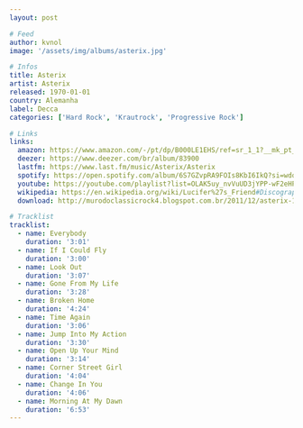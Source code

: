 ```yaml
---
layout: post

# Feed
author: kvnol
image: '/assets/img/albums/asterix.jpg'

# Infos
title: Asterix
artist: Asterix
released: 1970-01-01
country: Alemanha
label: Decca
categories: ['Hard Rock', 'Krautrock', 'Progressive Rock']

# Links
links:
  amazon: https://www.amazon.com/-/pt/dp/B000LE1EHS/ref=sr_1_1?__mk_pt_BR=%C3%85M%C3%85%C5%BD%C3%95%C3%91&dchild=1&keywords=B000LE1EHS&qid=1614454047&sr=8-1&tag=kvnol08-20
  deezer: https://www.deezer.com/br/album/83900
  lastfm: https://www.last.fm/music/Asterix/Asterix
  spotify: https://open.spotify.com/album/6S7GZvpRA9FOIs8KbI6IkQ?si=wdqGbWe3T6mX1OmN-bQRtw
  youtube: https://youtube.com/playlist?list=OLAK5uy_nvVuUD3jYPP-wF2eHPO6PMkso8i1X077Y
  wikipedia: https://en.wikipedia.org/wiki/Lucifer%27s_Friend#Discography
  download: http://murodoclassicrock4.blogspot.com.br/2011/12/asterix-1970.html

# Tracklist
tracklist:
  - name: Everybody
    duration: '3:01'
  - name: If I Could Fly
    duration: '3:00'
  - name: Look Out
    duration: '3:07'
  - name: Gone From My Life
    duration: '3:28'
  - name: Broken Home
    duration: '4:24'
  - name: Time Again
    duration: '3:06'
  - name: Jump Into My Action
    duration: '3:30'
  - name: Open Up Your Mind
    duration: '3:14'
  - name: Corner Street Girl
    duration: '4:04'
  - name: Change In You
    duration: '4:06'
  - name: Morning At My Dawn
    duration: '6:53'
---
```

